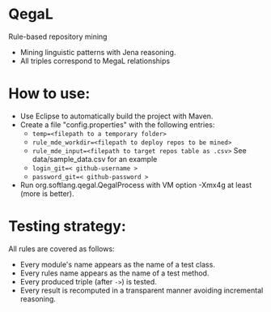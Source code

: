 # QegaL
Rule-based repository mining

* Mining linguistic patterns with Jena reasoning.
* All triples correspond to MegaL relationships

# How to use:
* Use Eclipse to automatically build the project with Maven.
* Create a file "config.properties" with the following entries:
    * ``temp=<filepath to a temporary folder>``
    * ``rule_mde_workdir=<filepath to deploy repos to be mined>``
    * ``rule_mde_input=<filepath to target repos table as .csv>`` See data/sample_data.csv for an example
    * ``login_git=< github-username >``
    * ``password_git=< github-password >``
* Run org.softlang.qegal.QegalProcess with VM option -Xmx4g at least (more is better).

# Testing strategy:
All rules are covered as follows:
* Every module's name appears as the name of a test class.
* Every rules name appears as the name of a test method.
* Every produced triple (after ``->``) is tested.
* Every result is recomputed in a transparent manner avoiding
  incremental reasoning.